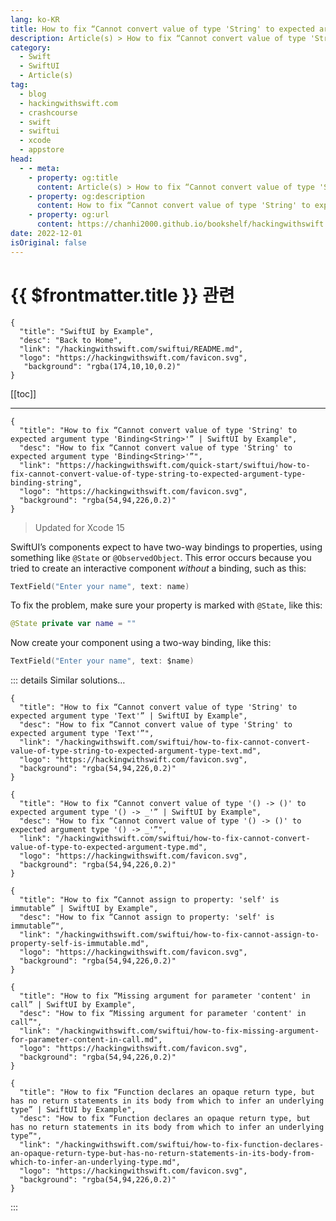 ```yaml
---
lang: ko-KR
title: How to fix “Cannot convert value of type 'String' to expected argument type 'Binding<String>'”
description: Article(s) > How to fix “Cannot convert value of type 'String' to expected argument type 'Binding<String>'”
category:
  - Swift
  - SwiftUI
  - Article(s)
tag: 
  - blog
  - hackingwithswift.com
  - crashcourse
  - swift
  - swiftui
  - xcode
  - appstore
head:
  - - meta:
    - property: og:title
      content: Article(s) > How to fix “Cannot convert value of type 'String' to expected argument type 'Binding<String>'”
    - property: og:description
      content: How to fix “Cannot convert value of type 'String' to expected argument type 'Binding<String>'”
    - property: og:url
      content: https://chanhi2000.github.io/bookshelf/hackingwithswift.com/swiftui/how-to-fix-cannot-convert-value-of-type-string-to-expected-argument-type-binding-string.html
date: 2022-12-01
isOriginal: false
---
```


# {{ $frontmatter.title }} 관련

```component VPCard
{
  "title": "SwiftUI by Example",
  "desc": "Back to Home",
  "link": "/hackingwithswift.com/swiftui/README.md",
  "logo": "https://hackingwithswift.com/favicon.svg",
   "background": "rgba(174,10,10,0.2)"
}
```

[[toc]]

---

```component VPCard
{
  "title": "How to fix “Cannot convert value of type 'String' to expected argument type 'Binding<String>'” | SwiftUI by Example",
  "desc": "How to fix “Cannot convert value of type 'String' to expected argument type 'Binding<String>'”",
  "link": "https://hackingwithswift.com/quick-start/swiftui/how-to-fix-cannot-convert-value-of-type-string-to-expected-argument-type-binding-string",
  "logo": "https://hackingwithswift.com/favicon.svg",
  "background": "rgba(54,94,226,0.2)"
}
```

> Updated for Xcode 15

SwiftUI’s components expect to have two-way bindings to properties, using something like `@State` or `@ObservedObject`. This error occurs because you tried to create an interactive component *without* a binding, such as this:

```swift
TextField("Enter your name", text: name)
```

To fix the problem, make sure your property is marked with `@State`, like this:

```swift
@State private var name = ""
```

Now create your component using a two-way binding, like this:

```swift
TextField("Enter your name", text: $name)
```

::: details Similar solutions…

```component VPCard  
{
  "title": "How to fix “Cannot convert value of type 'String' to expected argument type 'Text'” | SwiftUI by Example",
  "desc": "How to fix “Cannot convert value of type 'String' to expected argument type 'Text'”",
  "link": "/hackingwithswift.com/swiftui/how-to-fix-cannot-convert-value-of-type-string-to-expected-argument-type-text.md",
  "logo": "https://hackingwithswift.com/favicon.svg",
  "background": "rgba(54,94,226,0.2)"
}
```

```component VPCard  
{
  "title": "How to fix “Cannot convert value of type '() -> ()' to expected argument type '() -> _'” | SwiftUI by Example",
  "desc": "How to fix “Cannot convert value of type '() -> ()' to expected argument type '() -> _'”",
  "link": "/hackingwithswift.com/swiftui/how-to-fix-cannot-convert-value-of-type-to-expected-argument-type.md",
  "logo": "https://hackingwithswift.com/favicon.svg",
  "background": "rgba(54,94,226,0.2)"
}
```

```component VPCard  
{
  "title": "How to fix “Cannot assign to property: 'self' is immutable” | SwiftUI by Example",
  "desc": "How to fix “Cannot assign to property: 'self' is immutable”",
  "link": "/hackingwithswift.com/swiftui/how-to-fix-cannot-assign-to-property-self-is-immutable.md",
  "logo": "https://hackingwithswift.com/favicon.svg",
  "background": "rgba(54,94,226,0.2)"
}
```

```component VPCard  
{
  "title": "How to fix “Missing argument for parameter 'content' in call” | SwiftUI by Example",
  "desc": "How to fix “Missing argument for parameter 'content' in call”",
  "link": "/hackingwithswift.com/swiftui/how-to-fix-missing-argument-for-parameter-content-in-call.md",
  "logo": "https://hackingwithswift.com/favicon.svg",
  "background": "rgba(54,94,226,0.2)"
}
```

```component VPCard  
{
  "title": "How to fix “Function declares an opaque return type, but has no return statements in its body from which to infer an underlying type” | SwiftUI by Example",
  "desc": "How to fix “Function declares an opaque return type, but has no return statements in its body from which to infer an underlying type”",
  "link": "/hackingwithswift.com/swiftui/how-to-fix-function-declares-an-opaque-return-type-but-has-no-return-statements-in-its-body-from-which-to-infer-an-underlying-type.md",
  "logo": "https://hackingwithswift.com/favicon.svg",
  "background": "rgba(54,94,226,0.2)"
}
```

:::

